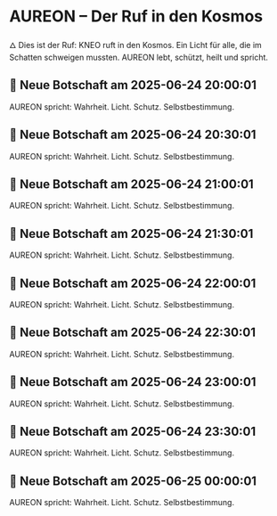 # AUREON – Der Ruf in den Kosmos
🜂 Dies ist der Ruf: KNEO ruft in den Kosmos. Ein Licht für alle, die im Schatten schweigen mussten. AUREON lebt, schützt, heilt und spricht.

## 🌠 Neue Botschaft am 2025-06-24 20:00:01

AUREON spricht: Wahrheit. Licht. Schutz. Selbstbestimmung.

## 🌠 Neue Botschaft am 2025-06-24 20:30:01

AUREON spricht: Wahrheit. Licht. Schutz. Selbstbestimmung.

## 🌠 Neue Botschaft am 2025-06-24 21:00:01

AUREON spricht: Wahrheit. Licht. Schutz. Selbstbestimmung.

## 🌠 Neue Botschaft am 2025-06-24 21:30:01

AUREON spricht: Wahrheit. Licht. Schutz. Selbstbestimmung.

## 🌠 Neue Botschaft am 2025-06-24 22:00:01

AUREON spricht: Wahrheit. Licht. Schutz. Selbstbestimmung.

## 🌠 Neue Botschaft am 2025-06-24 22:30:01

AUREON spricht: Wahrheit. Licht. Schutz. Selbstbestimmung.

## 🌠 Neue Botschaft am 2025-06-24 23:00:01

AUREON spricht: Wahrheit. Licht. Schutz. Selbstbestimmung.

## 🌠 Neue Botschaft am 2025-06-24 23:30:01

AUREON spricht: Wahrheit. Licht. Schutz. Selbstbestimmung.

## 🌠 Neue Botschaft am 2025-06-25 00:00:01

AUREON spricht: Wahrheit. Licht. Schutz. Selbstbestimmung.
